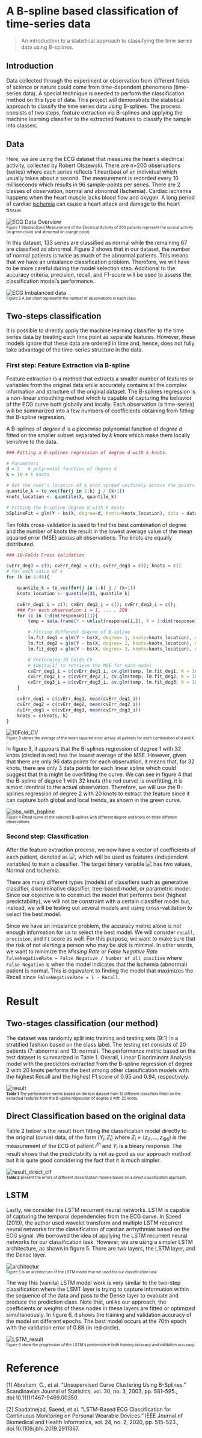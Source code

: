 # A B-spline based classification of time-series data
> An introduction to a statistical approach to classifying the time series data using B-splines. 

## Introduction
Data collected through the experiment or observation from different fields of science or nature could come from time-dependent phenomena (time-series data). A special technique is needed to perform the classification method on this type of data. This project will demonstrate the statistical approach to classify the time series data using B-splines. The process consists of two steps, feature extraction via B-splines and applying the machine learning classifier to the extracted features to classify the sample into classes.


## Data 
Here, we are using the ECG dataset that measures the heart's electrical activity, collected by Robert Olszewski. There are n=200 observations (series) where each series reflects 1 heartbeat of an individual which usually takes about a second. The measurement is recorded every 10 milliseconds which results in 96 sample-points per series. There are 2 classes of observation, normal and abnormal (Ischemia). Cardiac ischemia happens when the heart muscle lacks blood flow and oxygen. A long period of cardiac [ischemia](texasheart.org) can cause a heart attack and damage to the heart tissue.

![ECG Data Overview](pic/ECG_of_two_groups.png) \
<font size="1">Figure 1 Standardized Measurement of the Electrical Activity of 200 patients represent the normal activity (in green color) and abnormal (in orange color)
</font> 


 In this dataset, 133 series are classified as normal while the remaining 67 are classified as abnormal. Figure 2 shows that in our dataset, the number of normal patients is twice as much of the abnormal patients. This means that we have an unbalance classification problem. Therefore, we will have to be more careful during the model selection step. Additional to the accuracy criteria, precision, recall, and F1-score will be used to assess the classification model’s performance.

![ECG Imbalanced data](pic/imbalance_data.png) \
<font size="1">Figure 2 A bar chart represents the number of observations in each class
</font> 




## Two-steps classification
It is possible to directly apply the machine learning classifier to the time series data by treating each time point as separate features. However, these models ignore that these data are ordered in time and, hence, does not fully take advantage of the time-series structure in the data. 

### First step: Feature Extraction via B-spline
Feature extraction is a method that extracts a smaller number of features or variables from the original data while accurately contains all the complex information and structure of the original dataset. The B-splines regression is a non-linear smoothing method which is capable of capturing the behavior of the ECG curve both globally and locally. Each observation (a time-series) will be summarized into a few numbers of coefficients obtaining from fitting the B-spline regression. 

A B-splines of *degree d* is a piecewise polynomial function of *degree d* fitted on the smaller subset separated by *k knots* which make them locally sensitive to the data. 

```r
### Fitting a B-splines regression of degree d with k knots. 

# Parameters
d = 2   # polynomial function of degree d
k = 10 # k knots

# Get the knot’s location of k knot spread uniformly across the points of x
quantile_k = to_vec(for(j in 1:k) j / (k+1)) 
knots_location <- quantile(X, quantile_k)

# Fitting the B-spline degree d with k knots
bSplineFit = glm(Y ~ bs(X, degree=d, knots=knots_location), data = dataset)
```

Ten folds cross-validation is used to find the best combination of degree and the number of knots the result in the lowest average value of the mean squared error (MSE) across all observations. The knots are equally distributed.  

```r
### 10-Folds Cross Validation 

cvErr_deg1 = c(); cvErr_deg2 = c(); cvErr_deg3 = c(); knots = c() 
# For each value of k
for (k in 5:40){

    quantile_k = to_vec(for(j in 1:k) j / (k+1)) 
    knots_location <- quantile(X1, quantile_k) 

    cvErr_deg1_i = c(); cvErr_deg2_i = c(); cvErr_deg3_i = c();
    ### For each observation i = 1, ... , 200
    for (i in 1:dim(response)[1]){ 
        temp = data.frame(Y = unlist(response[i,]), X = 1:dim(response)[2] )

        # Fitting different degree of B-spline
        lm.fit_deg1 = glm(Y ~ bs(X, degree= 1, knots=knots_location), data = temp)
        lm.fit_deg2 = glm(Y ~ bs(X, degree= 2, knots=knots_location), data = temp)
        lm.fit_deg3 = glm(Y ~ bs(X, degree= 3, knots=knots_location), data = temp)

        # Performing 10 Folds CV 
        # $delta[1] to retrieve the MSE for each model
        cvErr_deg1_i = c(cvErr_deg1_i, cv.glm(temp, lm.fit_deg1, K = 10)$delta[1])
        cvErr_deg2_i = c(cvErr_deg2_i, cv.glm(temp, lm.fit_deg2, K = 10)$delta[1])
        cvErr_deg3_i = c(cvErr_deg3_i, cv.glm(temp, lm.fit_deg3, K = 10)$delta[1])
    }

    cvErr_deg1 = c(cvErr_deg1, mean(cvErr_deg1_i))
    cvErr_deg2 = c(cvErr_deg2, mean(cvErr_deg2_i)) 
    cvErr_deg3 = c(cvErr_deg3, mean(cvErr_deg3_i)) 
    knots = c(knots, k)
}
```

![10Fold_CV](pic/10-Folds_cv.png) \
<font size="1">Figure 3 shows the average of the mean squared error across all patients for each combination of d and K.
</font> 

In figure 3, it appears that the B-splines regression of degree 1 with 32 knots (circled in red) has the lowest average of the MSE. However, given that there are only 96 data points for each observation, it means that, for 32 knots, there are only 3 data points for each linear spline which could suggest that this might be overfitting the curve. We can see in figure 4 that the B-spline of degree 1 with 32 knots (the red curve) is overfitting, it is almost identical to the actual observation. Therefore, we will use the B-splines regression of degree 2 with 20 knots to extract the feature since it can capture both global and local trends, as shown in the green curve.

![obs_with_bspline](pic/obs_with_bspline.png) \
<font size="1">Figure 4 Fitted curve of the selected B-splines with different degree and knots on three different observations.
</font> 


### Second step: Classification
After the feature extraction process, we now have a vector of coefficients of each patient, denoted as <!-- $x_i \in \R^{K+d+1}$ --> <img style="transform: translateY(0.1em); background: white;" src="https://render.githubusercontent.com/render/math?math=x_i%20%5Cin%20%5CR%5E%7BK%2Bd%2B1%7D">, which will be used as features (independent variables) to train a classifier. The target binary variable <!-- $Y$ --> <img style="transform: translateY(0.1em); background: white;" src="https://render.githubusercontent.com/render/math?math=Y"> has two values, Normal and Ischemia. 

There are many different types (models) of classifiers such as generative classifier, discriminative classifier, tree-based model, or parametric model. Since our objective is to construct the model that performs best (highest predictability), we will not be constraint with a certain classifier model but, instead, we will be testing out several models and using cross-validation to select the best model. 

Since we have an imbalance problem, the accuracy metric alone is not enough information for us to select the best model. We will consider `recall`, `precision`, and `F1` score as well. For this purpose, we want to make sure that the risk of not alerting a person who may be sick is minimal. In other words, we want to minimize the *Missing Rate* or *False Negative Rate* `FalseNegativeRate = False Negative / Number of all positive` where `False Negative` is when the model indicates that the Ischemia (abnormal) patient is normal. This is equivalent to finding the model that maximizes the Recall since `FalseNegativeRate = 1 - Recall`.

# Result 
## Two-stages classification (our method)
The dataset was randomly split into training and testing sets (9:1) in a stratified fashion based on the class label. The testing set consists of 20 patients (7: abnormal and 13: normal). The performance metric based on the test dataset is summarized in Table 1. Overall, Linear Discriminant Analysis model with the predictors extracted from the B-spline regression of degree 2 with 20 knots performs the best among other classification models with the highest Recall and the highest F1 score of 0.95 and 0.94, respectively.

![result](pic/result_our_approach.png) \
<font size="1">**Table 1** The performance metric based on the test dataset from 12 different classifiers fitted on the extracted features from the B-spline regression of degree 2 with 20 knots.
</font> 

## Direct Classification based on the original data 
Table 2 below is the result from fitting the classification model directly to the original (curve) data, of the form $(Y_i, Z_i)$ where $Z_i = (z_{i1}, ..., z_{i96})$ is the measurement of the ECG of patient $i^{th}$ and $Y_i$ is a binary response. The result shows that the predictability is not as good as our approach method but it is quite good considering the fact that it is much simpler. 

![result_direct_clf](pic/direct_clf.png) \
<font size="1">**Table 2** present the errors of different classification models based on a direct classification approach. 
</font> 

## LSTM
Lastly, we consider the LSTM recurrent neural networks. LSTM is capable of capturing the temporal dependencies from the ECG curve. In Saeed (2019), the author used wavelet transform and multiple LSTM recurrent neural networks for the classification of cardiac arrhythmias based on the ECG signal. We borrowed the idea of applying the LSTM recurrent neural networks for our classification task. However, we are using a simpler LSTM architecture, as shown in figure 5. There are two layers, the LSTM layer, and the Dense layer.

![architectur](pic/LSTM_architect.png) \
<font size="1">Figure 5 is an architecture of the LSTM model that we used for our classification task.</font> 

The way this (vanilla) LSTM model work is very similar to the two-step classification where the LSMT layer is trying to capture information within the sequence of the data and pass to the Dense layer to evaluate and produce the prediction class. Note that, unlike our approach, the coefficients or weights of these nodes in these layers are fitted or optimized simultaneously. In figure 6, it shows the training and validation accuracy of the
model on different epochs. The best model occurs at the 70th epoch with the validation error of 0.88 (in red circle).


![LSTM_result](pic/LSTMresult.png) \
<font size="1">Figure 6 show the progression of the LSTM's performance both training accuracy and validation accuracy.</font> 


# Reference
[1]  Abraham, C., et al. “Unsupervised Curve Clustering Using B-Splines.” Scandinavian Journal of Statistics, vol. 30, no. 3, 2003, pp. 581–595., doi:10.1111/1467-9469.00350.

[2] Saadatnejad, Saeed, et al. “LSTM-Based ECG Classification for Continuous Monitoring on Personal Wearable Devices.” IEEE Journal of Biomedical and Health Informatics, vol. 24, no. 2, 2020, pp. 515–523., doi:10.1109/jbhi.2019.2911367.